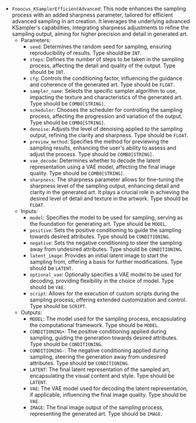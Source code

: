 - `Fooocus_KSamplerEfficientAdvanced`: This node enhances the sampling process with an added sharpness parameter, tailored for efficient advanced sampling in art creation. It leverages the underlying advanced KSampler's capabilities, integrating sharpness adjustments to refine the sampling output, aiming for higher precision and detail in generated art.
    - Parameters:
        - `seed`: Determines the random seed for sampling, ensuring reproducibility of results. Type should be `INT`.
        - `steps`: Defines the number of steps to be taken in the sampling process, affecting the detail and quality of the output. Type should be `INT`.
        - `cfg`: Controls the conditioning factor, influencing the guidance and coherence of the generated art. Type should be `FLOAT`.
        - `sampler_name`: Selects the specific sampler algorithm to use, impacting the texture and characteristics of the generated art. Type should be `COMBO[STRING]`.
        - `scheduler`: Chooses the scheduler for controlling the sampling process, affecting the progression and variation of the output. Type should be `COMBO[STRING]`.
        - `denoise`: Adjusts the level of denoising applied to the sampling output, refining the clarity and sharpness. Type should be `FLOAT`.
        - `preview_method`: Specifies the method for previewing the sampling results, enhancing the user's ability to assess and adjust the process. Type should be `COMBO[STRING]`.
        - `vae_decode`: Determines whether to decode the latent representation using a VAE model, affecting the final image quality. Type should be `COMBO[STRING]`.
        - `sharpness`: The sharpness parameter allows for fine-tuning the sharpness level of the sampling output, enhancing detail and clarity in the generated art. It plays a crucial role in achieving the desired level of detail and texture in the artwork. Type should be `FLOAT`.
    - Inputs:
        - `model`: Specifies the model to be used for sampling, serving as the foundation for generating art. Type should be `MODEL`.
        - `positive`: Sets the positive conditioning to guide the sampling towards desired attributes. Type should be `CONDITIONING`.
        - `negative`: Sets the negative conditioning to steer the sampling away from undesired attributes. Type should be `CONDITIONING`.
        - `latent_image`: Provides an initial latent image to start the sampling from, offering a basis for further modifications. Type should be `LATENT`.
        - `optional_vae`: Optionally specifies a VAE model to be used for decoding, providing flexibility in the choice of model. Type should be `VAE`.
        - `script`: Allows for the execution of custom scripts during the sampling process, offering extended customization and control. Type should be `SCRIPT`.
    - Outputs:
        - `MODEL`: The model used for the sampling process, encapsulating the computational framework. Type should be `MODEL`.
        - `CONDITIONING+`: The positive conditioning applied during sampling, guiding the generation towards desired attributes. Type should be `CONDITIONING`.
        - `CONDITIONING-`: The negative conditioning applied during sampling, steering the generation away from undesired attributes. Type should be `CONDITIONING`.
        - `LATENT`: The final latent representation of the sampled art, encapsulating the visual content and style. Type should be `LATENT`.
        - `VAE`: The VAE model used for decoding the latent representation, if applicable, influencing the final image quality. Type should be `VAE`.
        - `IMAGE`: The final image output of the sampling process, representing the generated art. Type should be `IMAGE`.
